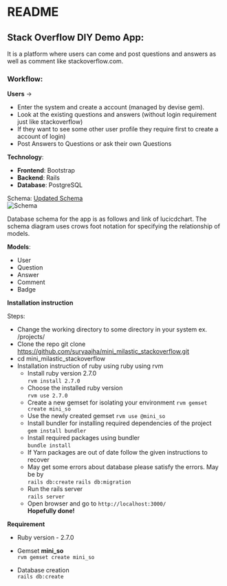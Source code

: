 # README

## Stack Overflow DIY Demo App:

It is a platform where users can come and post questions and answers as well as comment like stackoverflow.com. 

### **Workflow**:

**Users** -> 

* Enter the system and create a account (managed  by devise gem).
* Look at the existing questions and answers (without login requirement just like stackoverflow)
* If they want to see some other user profile they require first to create a account of login)
* Post Answers to Questions or ask their own Questions

**Technology**:

* **Frontend**: Bootstrap
* **Backend**: Rails 
* **Database**: PostgreSQL 

Schema:
[Updated Schema](https://www.lucidchart.com/documents/view/adf1db4c-7a46-4e35-9576-9921f58631c3)  
![Schema](https://raw.githubusercontent.com/suryaajha/mini_milastic_stackoverflow/blob/master/public/project_files/schema.png)

Database schema for the app is as follows and link of lucicdchart. The schema diagram uses crows foot notation for specifying the relationship of models.

**Models**:
* User
* Question
* Answer
* Comment
* Badge

**Installation instruction**

Steps:
* Change the working directory to some directory in your system ex. /projects/
* Clone the repo
	git clone https://github.com/suryaajha/mini_milastic_stackoverflow.git
* cd mini_milastic_stackoverflow
* Installation instruction of ruby using ruby using rvm
  * Install ruby version 2.7.0  
    `rvm install 2.7.0`
  * Choose the installed ruby version  
    `rvm use 2.7.0`
  * Create a new gemset for isolating your environment
    `rvm gemset create mini_so `
  * Use the newly created gemset
    `rvm use @mini_so`
  * Install bundler for installing required dependencies of the project  
    `gem install bundler`
  * Install required packages using bundler  
    `bundle install `
  * If Yarn packages are out of date follow the given instructions to recover
  * May get some errors about database please satisfy the errors. May be by  
    `rails db:create`
    `rails db:migration`
  * Run the rails server   
    `rails server`
  * Open browser and go to `http://localhost:3000/`  
**Hopefully done!**
 
**Requirement**  

* Ruby version - 2.7.0

* Gemset **mini_so**  
  `rvm gemset create mini_so`

* Database creation  
  `rails db:create`
